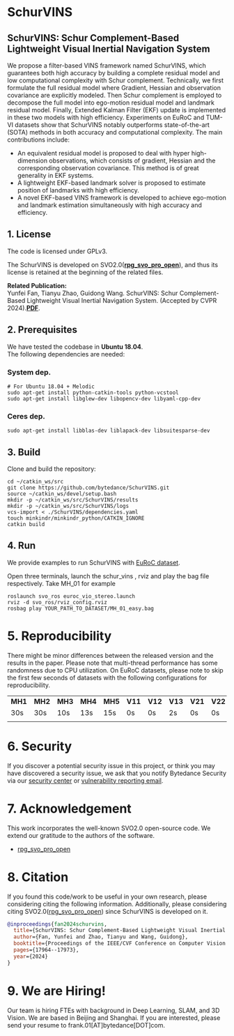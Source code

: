 # SchurVINS
## SchurVINS: Schur Complement-Based Lightweight Visual Inertial Navigation System
We propose a filter-based VINS framework named SchurVINS, which guarantees both high accuracy by building a complete residual model and low computational complexity with Schur complement. Technically, we first formulate the full residual model where Gradient, Hessian and observation covariance are explicitly modeled. Then Schur complement is employed to decompose the full model into ego-motion residual model and landmark residual model. Finally, Extended Kalman Filter (EKF) update is implemented in these two models with high efficiency. Experiments on EuRoC and TUM-VI datasets show that SchurVINS notably outperforms state-of-the-art (SOTA) methods in both accuracy and computational complexity. The main contributions include:
- An equivalent residual model is proposed to deal with hyper high-dimension observations, which consists of gradient, Hessian and the corresponding observation covariance. This method is of great generality in EKF systems.
- A lightweight EKF-based landmark solver is proposed to
estimate position of landmarks with high efficiency.
- A novel EKF-based VINS framework is developed to
achieve ego-motion and landmark estimation simultaneously with high accuracy and efficiency.

## 1. License

The code is licensed under GPLv3.

The SchurVINS is developed on SVO2.0(**[rpg_svo_pro_open](https://github.com/uzh-rpg/rpg_svo_pro_open)**), and thus its license is retained at the beginning of the related files.

**Related Publication:**  
Yunfei Fan, Tianyu Zhao, Guidong Wang. SchurVINS: Schur Complement-Based Lightweight Visual Inertial Navigation System. (Accepted by CVPR 2024).**[PDF](https://arxiv.org/pdf/2312.01616.pdf)**.  

## 2. Prerequisites
We have tested the codebase in **Ubuntu 18.04**.  
The following dependencies are needed:

### System dep.
```
# For Ubuntu 18.04 + Melodic
sudo apt-get install python-catkin-tools python-vcstool
sudo apt-get install libglew-dev libopencv-dev libyaml-cpp-dev 
```


### Ceres dep.

```
sudo apt-get install libblas-dev liblapack-dev libsuitesparse-dev
```

## 3. Build

Clone and build the repository:
```
cd ~/catkin_ws/src
git clone https://github.com/bytedance/SchurVINS.git
source ~/catkin_ws/devel/setup.bash
mkdir -p ~/catkin_ws/src/SchurVINS/results
mkdir -p ~/catkin_ws/src/SchurVINS/logs
vcs-import < ./SchurVINS/dependencies.yaml
touch minkindr/minkindr_python/CATKIN_IGNORE
catkin build
```

## 4. Run
We provide examples to run SchurVINS with [EuRoC dataset](https://projects.asl.ethz.ch/datasets/doku.php?id=kmavvisualinertialdatasets#downloads). 

Open three terminals, launch the schur_vins , rviz and play the bag file respectively. Take MH_01 for example 

```
roslaunch svo_ros euroc_vio_stereo.launch
rviz -d svo_ros/rviz_config.rviz
rosbag play YOUR_PATH_TO_DATASET/MH_01_easy.bag 
```
# 5. Reproducibility
There might be minor differences between the released version and the results in the paper. Please note that multi-thread performance has some randomness due to CPU utilization.
On EuRoC datasets, please note to skip the first few seconds of datasets with the following configurations for reproducibility.


|||||||||||
|----|------|----|----|------|----|----|------|----|----|
|**MH1**|**MH2**|**MH3**|**MH4**|**MH5**|**V11**|**V12**|**V13**|**V21**|**V22**|
|30s|30s|10s|13s|15s|0s|0s|2s|0s|0s|
|||||||||||

# 6. Security

If you discover a potential security issue in this project, or think you may
have discovered a security issue, we ask that you notify Bytedance Security via our [security center](https://security.bytedance.com/src) or [vulnerability reporting email](sec@bytedance.com).

# 7. Acknowledgement
This work incorporates the well-known SVO2.0 open-source code. We extend our gratitude to the authors of the software.
- [rpg_svo_pro_open](https://github.com/uzh-rpg/rpg_svo_pro_open)


# 8. Citation
If you found this code/work to be useful in your own research, please considering citing the following information. Additionally, please considering citing SVO2.0([rpg_svo_pro_open](https://github.com/uzh-rpg/rpg_svo_pro_open)) since SchurVINS is developed on it.
```bibtex
@inproceedings{fan2024schurvins,
  title={SchurVINS: Schur Complement-Based Lightweight Visual Inertial Navigation System},
  author={Fan, Yunfei and Zhao, Tianyu and Wang, Guidong},
  booktitle={Proceedings of the IEEE/CVF Conference on Computer Vision and Pattern Recognition},
  pages={17964--17973},
  year={2024}
}
```

# 9. We are Hiring!
Our team is hiring FTEs with background in Deep Learning, SLAM, and 3D Vision. We are based in Beijing and Shanghai. If you are interested, please send your resume to frank.01[AT]bytedance[DOT]com.
